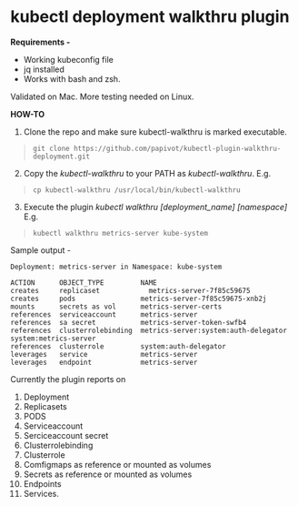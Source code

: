 # kubectl deployment walkthru plugin

**Requirements -**

* Working kubeconfig file  
* jq installed
* Works with bash and zsh. 

Validated on Mac. More testing needed on Linux.

**HOW-TO**

1. Clone the repo and make sure kubectl-walkthru is marked executable.

> `git clone https://github.com/papivot/kubectl-plugin-walkthru-deployment.git`

2. Copy the *kubectl-walkthru* to your PATH as *kubectl-walkthru*. E.g.

> `cp kubectl-walkthru /usr/local/bin/kubectl-walkthru`

3. Execute the plugin *kubectl walkthru [deployment_name] [namespace]* E.g.

> `kubectl walkthru metrics-server kube-system`

Sample output - 

```
Deployment: metrics-server in Namespace: kube-system

ACTION      OBJECT_TYPE         NAME
creates     replicaset		      metrics-server-7f85c59675
creates     pods                metrics-server-7f85c59675-xnb2j
mounts      secrets as vol      metrics-server-certs
references  serviceaccount      metrics-server
references  sa secret           metrics-server-token-swfb4
references  clusterrolebinding  metrics-server:system:auth-delegator system:metrics-server
references  clusterrole         system:auth-delegator
leverages   service             metrics-server
leverages   endpoint            metrics-server
```

Currently the plugin reports on 

1. Deployment
2. Replicasets
3. PODS
4. Serviceaccount
5. Serciceaccount secret
6. Clusterrolebinding
7. Clusterrole
8. Comfigmaps as reference or mounted as volumes
9. Secrets as reference or mounted as volumes
10. Endpoints
11. Services. 
